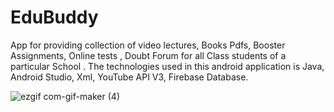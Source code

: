 # EduBuddy
App for providing collection of video lectures, Books Pdfs, Booster Assignments, Online tests , Doubt Forum  for all Class students of a particular School .
The technologies used in this android application is Java, Android Studio, Xml, YouTube API V3, Firebase Database.


![ezgif com-gif-maker (4)](https://user-images.githubusercontent.com/64766025/119869958-79f66300-bf3e-11eb-990a-0550be6bd720.gif)





